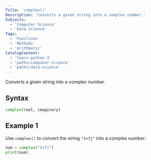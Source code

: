 ```yaml
---
Title: 'complex()'
Description: 'Converts a given string into a complex number.'
Subjects:
  - 'Computer Science'
  - 'Data Science'
Tags:
  - 'Functions'
  - 'Methods'
  - 'Arithmetic'
CatalogContent:
  - 'learn-python-3'
  - 'paths/computer-science'
  - 'paths/data-science'
---
```


Converts a given string into a complex number.

## Syntax

```py
complex(real, imaginary)
```

## Example 1

Use `complex()` to convert the string `"1+7j"` into a complex number:

```py
num = complex("1+7j")
print(num)
```
